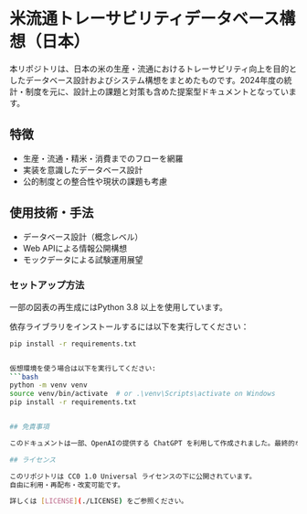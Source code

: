 # 米流通トレーサビリティデータベース構想（日本）

本リポジトリは、日本の米の生産・流通におけるトレーサビリティ向上を目的としたデータベース設計およびシステム構想をまとめたものです。2024年度の統計・制度を元に、設計上の課題と対策も含めた提案型ドキュメントとなっています。

## 特徴

- 生産・流通・精米・消費までのフローを網羅
- 実装を意識したデータベース設計
- 公的制度との整合性や現状の課題も考慮

## 使用技術・手法

- データベース設計（概念レベル）
- Web APIによる情報公開構想
- モックデータによる試験運用展望

### セットアップ方法
一部の図表の再生成にはPython 3.8 以上を使用しています。

依存ライブラリをインストールするには以下を実行してください：

```bash
pip install -r requirements.txt


仮想環境を使う場合は以下を実行してください:
```bash
python -m venv venv
source venv/bin/activate  # or .\venv\Scripts\activate on Windows
pip install -r requirements.txt


## 免責事項

このドキュメントは一部、OpenAIの提供する ChatGPT を利用して作成されました。最終的な編集・構成は[あなたの名前またはハンドルネーム]が行っており、内容に関する責任は全て著作者に帰属します。

## ライセンス

このリポジトリは CC0 1.0 Universal ライセンスの下に公開されています。  
自由に利用・再配布・改変可能です。

詳しくは [LICENSE](./LICENSE) をご参照ください。
